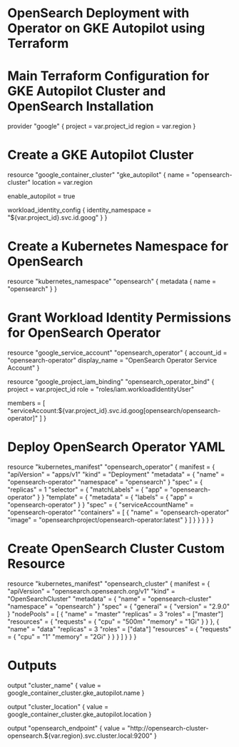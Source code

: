 # OpenSearch Deployment with Operator on GKE Autopilot using Terraform

# Main Terraform Configuration for GKE Autopilot Cluster and OpenSearch Installation

provider "google" {
  project = var.project_id
  region  = var.region
}

# Create a GKE Autopilot Cluster
resource "google_container_cluster" "gke_autopilot" {
  name     = "opensearch-cluster"
  location = var.region

  enable_autopilot = true

  workload_identity_config {
    identity_namespace = "${var.project_id}.svc.id.goog"
  }
}

# Create a Kubernetes Namespace for OpenSearch
resource "kubernetes_namespace" "opensearch" {
  metadata {
    name = "opensearch"
  }
}

# Grant Workload Identity Permissions for OpenSearch Operator
resource "google_service_account" "opensearch_operator" {
  account_id   = "opensearch-operator"
  display_name = "OpenSearch Operator Service Account"
}

resource "google_project_iam_binding" "opensearch_operator_bind" {
  project = var.project_id
  role    = "roles/iam.workloadIdentityUser"

  members = [
    "serviceAccount:${var.project_id}.svc.id.goog[opensearch/opensearch-operator]"
  ]
}

# Deploy OpenSearch Operator YAML
resource "kubernetes_manifest" "opensearch_operator" {
  manifest = {
    "apiVersion" = "apps/v1"
    "kind"       = "Deployment"
    "metadata" = {
      "name"      = "opensearch-operator"
      "namespace" = "opensearch"
    }
    "spec" = {
      "replicas" = 1
      "selector" = {
        "matchLabels" = {
          "app" = "opensearch-operator"
        }
      }
      "template" = {
        "metadata" = {
          "labels" = {
            "app" = "opensearch-operator"
          }
        }
        "spec" = {
          "serviceAccountName" = "opensearch-operator"
          "containers" = [
            {
              "name"  = "opensearch-operator"
              "image" = "opensearchproject/opensearch-operator:latest"
            }
          ]
        }
      }
    }
  }
}

# Create OpenSearch Cluster Custom Resource
resource "kubernetes_manifest" "opensearch_cluster" {
  manifest = {
    "apiVersion" = "opensearch.opensearch.org/v1"
    "kind"       = "OpenSearchCluster"
    "metadata" = {
      "name"      = "opensearch-cluster"
      "namespace" = "opensearch"
    }
    "spec" = {
      "general" = {
        "version" = "2.9.0"
      }
      "nodePools" = [
        {
          "name"     = "master"
          "replicas" = 3
          "roles"    = ["master"]
          "resources" = {
            "requests" = {
              "cpu"    = "500m"
              "memory" = "1Gi"
            }
          }
        },
        {
          "name"     = "data"
          "replicas" = 3
          "roles"    = ["data"]
          "resources" = {
            "requests" = {
              "cpu"    = "1"
              "memory" = "2Gi"
            }
          }
        }
      ]
    }
  }
}

# Outputs
output "cluster_name" {
  value = google_container_cluster.gke_autopilot.name
}

output "cluster_location" {
  value = google_container_cluster.gke_autopilot.location
}

output "opensearch_endpoint" {
  value = "http://opensearch-cluster-opensearch.${var.region}.svc.cluster.local:9200"
}
